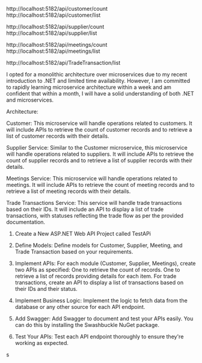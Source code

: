 <!-- Api List -->
<!-- --- Customers List --- -->
http://localhost:5182/api/customer/count
http://localhost:5182/api/customer/list


<!-- --- Supplier List --- -->
http://localhost:5182/api/supplier/count
http://localhost:5182/api/supplier/list


<!-- --- Meetings List --- -->
http://localhost:5182/api/meetings/count
http://localhost:5182/api/meetings/list

<!-- Trade Transaction List --- -->

http://localhost:5182/api/TradeTransaction/list


<!-- NOTE -->
I opted for a monolithic architecture over microservices due to my recent introduction to .NET and limited time availability. However, I am committed to rapidly learning microservice architecture within a week and am confident that within a month, I will have a solid understanding of both .NET and microservices.




<!-- Brief Overiew -->

Architecture:

Customer: This microservice will handle operations related to customers. It will include APIs to retrieve the count of customer records and to retrieve a list of customer records with their details.

Supplier Service: Similar to the Customer microservice, this microservice will handle operations related to suppliers. It will include APIs to retrieve the count of supplier records and to retrieve a list of supplier records with their details.

Meetings Service: This microservice will handle operations related to meetings. It will include APIs to retrieve the count of meeting records and to retrieve a list of meeting records with their details.

Trade Transactions Service: This service will handle trade transactions based on their IDs. It will include an API to display a list of trade transactions, with statuses reflecting the trade flow as per the provided documentation.


<!-- Setup Instructions -->

1. Create a New ASP.NET Web API Project called TestAPi

2. Define Models:
Define models for Customer, Supplier, Meeting, and Trade Transaction based on your requirements.

3. Implement APIs:
For each module (Customer, Supplier, Meetings), create two APIs as specified:
One to retrieve the count of records.
One to retrieve a list of records providing details for each item.
For trade transactions, create an API to display a list of transactions based on their IDs and their status.

5. Implement Business Logic:
Implement the logic to fetch data from the database or any other source for each API endpoint.

6. Add Swagger:
Add Swagger to document and test your APIs easily. You can do this by installing the Swashbuckle NuGet package.

7. Test Your APIs:
Test each API endpoint thoroughly to ensure they're working as expected.




s








